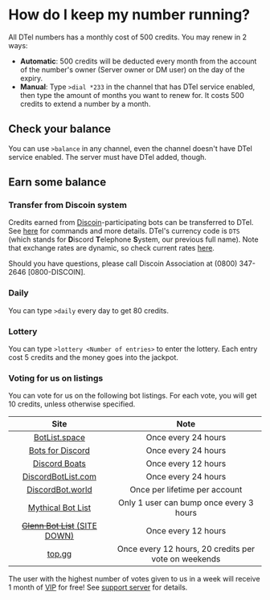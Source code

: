 # How do I keep my number running?
All DTel numbers has a monthly cost of 500 credits. You may renew in 2 ways:

* **Automatic**: 500 credits will be deducted every month from the account of the number's owner (Server owner or DM user) on the day of the expiry.
* **Manual**: Type `>dial *233` in the channel that has DTel service enabled, then type the amount of months you want to renew for. It costs 500 credits to extend a number by a month.

## Check your balance
You can use `>balance` in any channel, even the channel doesn't have DTel service enabled. The server must have DTel added, though.

## Earn some balance
### Transfer from Discoin system
Credits earned from [Discoin](https://discoin.gitbook.io)-participating bots can be transferred to DTel. See [here](https://discoin.gitbook.io/docs/users-guide) for commands and more details. DTel's currency code is `DTS` (which stands for **D**iscord **T**elephone **S**ystem, our previous full name). Note that exchange rates are dynamic, so check current rates [here](https://dash.discoin.zws.im/#/currencies).

Should you have questions, please call Discoin Association at (0800) 347-2646 [0800-DISCOIN].

### Daily
You can type `>daily` every day to get 80 credits.

### Lottery
You can type `>lottery <Number of entries>` to enter the lottery. Each entry cost 5 credits and the money goes into the jackpot.

### Voting for us on listings
You can vote for us on the following bot listings. For each vote, you will get 10 credits, unless otherwise specified.

| Site | Note |
| :--: | :--: |
| [BotList.space](https://botlist.space/bot/377609965554237453) | Once every 24 hours |
| [Bots for Discord](https://botsfordiscord.com/bots/377609965554237453/vote) | Once every 24 hours |
| [Discord Boats](https://discord.boats/bot/377609965554237453/vote) | Once every 12 hours |
| [DiscordBotList.com](https://discordbotlist.com/bots/377609965554237453/upvote) | Once every 24 hours |
| [DiscordBot.world](https://discordbot.world/bot/377609965554237453) | Once per lifetime per account |
| [Mythical Bot List](https://mythicalbots.xyz/bot/377609965554237453) | Only 1 user can bump once every 3 hours |
| [~~Glenn Bot List~~ (SITE DOWN)](https://glennbotlist.xyz/bot/377609965554237453/vote) | Once every 12 hours |
| [top.gg](https://top.gg/bot/377609965554237453/vote) | Once every 12 hours, 20 credits per vote on weekends |

The user with the highest number of votes given to us in a week will receive 1 month of [VIP](./VIP%20Number/) for free! See [support server](https://discord.gg/RN7pxrB) for details.

<script data-goatcounter="https://dtel.goatcounter.com/count"
        async src="//gc.zgo.at/count.js"></script>
